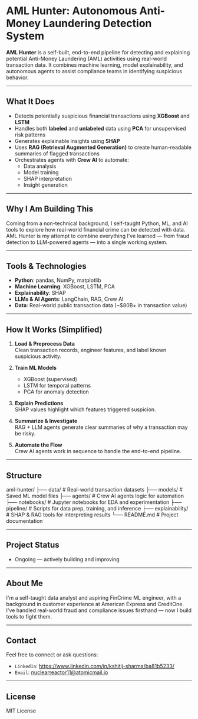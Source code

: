 # AML Hunter: Autonomous Anti-Money Laundering Detection System

**AML Hunter** is a self-built, end-to-end pipeline for detecting and explaining potential Anti-Money Laundering (AML) activities using real-world transaction data. It combines machine learning, model explainability, and autonomous agents to assist compliance teams in identifying suspicious behavior.

---

## What It Does

- Detects potentially suspicious financial transactions using **XGBoost** and **LSTM**
- Handles both **labeled** and **unlabeled** data using **PCA** for unsupervised risk patterns
- Generates explainable insights using **SHAP**
- Uses **RAG (Retrieval Augmented Generation)** to create human-readable summaries of flagged transactions
- Orchestrates agents with **Crew AI** to automate:
  - Data analysis
  - Model training
  - SHAP interpretation
  - Insight generation

---

## Why I Am Building This

Coming from a non-technical background, I self-taught Python, ML, and AI tools to explore how real-world financial crime can be detected with data. AML Hunter is my attempt to combine everything I’ve learned — from fraud detection to LLM-powered agents — into a single working system.

---

## Tools & Technologies

- **Python**: pandas, NumPy, matplotlib
- **Machine Learning**: XGBoost, LSTM, PCA
- **Explainability**: SHAP
- **LLMs & AI Agents**: LangChain, RAG, Crew AI
- **Data**: Real-world public transaction data (~$80B+ in transaction value)

---

## How It Works (Simplified)

1. **Load & Preprocess Data**  
   Clean transaction records, engineer features, and label known suspicious activity.

2. **Train ML Models**  
   - XGBoost (supervised)  
   - LSTM for temporal patterns  
   - PCA for anomaly detection

3. **Explain Predictions**  
   SHAP values highlight which features triggered suspicion.

4. **Summarize & Investigate**  
   RAG + LLM agents generate clear summaries of why a transaction may be risky.

5. **Automate the Flow**  
   Crew AI agents work in sequence to handle the end-to-end pipeline.

---

## Structure

aml-hunter/
├── data/ # Real-world transaction datasets
├── models/ # Saved ML model files
├── agents/ # Crew AI agents logic for automation
├── notebooks/ # Jupyter notebooks for EDA and experimentation
├── pipeline/ # Scripts for data prep, training, and inference
├── explainability/ # SHAP & RAG tools for interpreting results
└── README.md # Project documentation


---

## Project Status

- Ongoing — actively building and improving

---

## About Me

I'm a self-taught data analyst and aspiring FinCrime ML engineer, with a background in customer experience at American Express and CreditOne. I've handled real-world fraud and compliance issues firsthand — now I build tools to fight them.

---

## Contact

Feel free to connect or ask questions:

- `LinkedIn`: https://www.linkedin.com/in/kshitij-sharma/ba81b5233/
- `Email`: nuclearreactor11@atomicmail.io

---

## License

MIT License
